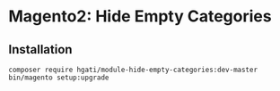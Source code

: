 # Magento2: Hide Empty Categories


## Installation

```
composer require hgati/module-hide-empty-categories:dev-master
bin/magento setup:upgrade
```
